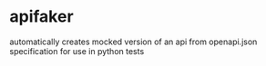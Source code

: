 # apifaker

automatically creates mocked version of an api from openapi.json specification for use in python tests
